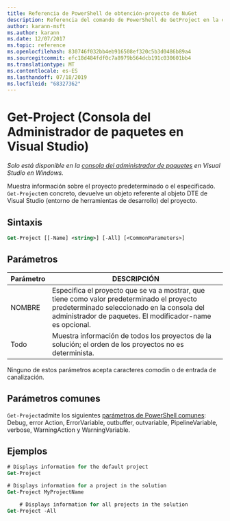 ```yaml
---
title: Referencia de PowerShell de obtención-proyecto de NuGet
description: Referencia del comando de PowerShell de GetProject en la consola del administrador de paquetes NuGet en Visual Studio.
author: karann-msft
ms.author: karann
ms.date: 12/07/2017
ms.topic: reference
ms.openlocfilehash: 830746f032bb4eb916508ef320c5b3d0486b89a4
ms.sourcegitcommit: efc18d484fdf0c7a8979b564dcb191c030601bb4
ms.translationtype: MT
ms.contentlocale: es-ES
ms.lasthandoff: 07/18/2019
ms.locfileid: "68327362"
---
```

# <a name="get-project-package-manager-console-in-visual-studio"></a>Get-Project (Consola del Administrador de paquetes en Visual Studio)

*Solo está disponible en la [consola del administrador de paquetes](../../consume-packages/install-use-packages-powershell.md) en Visual Studio en Windows.*

Muestra información sobre el proyecto predeterminado o el especificado. `Get-Project`en concreto, devuelve un objeto referente al objeto DTE de Visual Studio (entorno de herramientas de desarrollo) del proyecto.

## <a name="syntax"></a>Sintaxis

```ps
Get-Project [[-Name] <string>] [-All] [<CommonParameters>]
```

## <a name="parameters"></a>Parámetros

| Parámetro | DESCRIPCIÓN |
| --- | --- |
| NOMBRE | Especifica el proyecto que se va a mostrar, que tiene como valor predeterminado el proyecto predeterminado seleccionado en la consola del administrador de paquetes. El modificador-name es opcional. |
| Todo | Muestra información de todos los proyectos de la solución; el orden de los proyectos no es determinista. |

Ninguno de estos parámetros acepta caracteres comodín o de entrada de canalización.

## <a name="common-parameters"></a>Parámetros comunes

`Get-Project`admite los siguientes [parámetros de PowerShell comunes](http://go.microsoft.com/fwlink/?LinkID=113216): Debug, error Action, ErrorVariable, outbuffer, outvariable, PipelineVariable, verbose, WarningAction y WarningVariable.

## <a name="examples"></a>Ejemplos

```ps
# Displays information for the default project
Get-Project

# Displays information for a project in the solution
Get-Project MyProjectName

    # Displays information for all projects in the solution
Get-Project -All
```